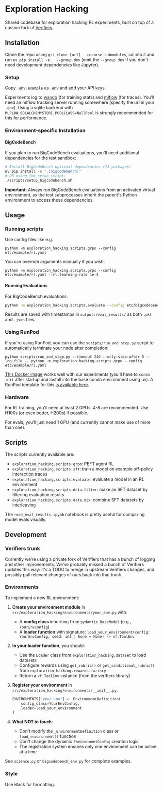 # Exploration Hacking

Shared codebase for exploration hacking RL experiments, built on top of a custom fork of [Verifiers](https://verifiers.readthedocs.io/en/latest/).

## Installation

Clone the repo using `git clone [url] --recurse-submodules`, cd into it and run `uv pip install -e . --group dev` (omit the `--group dev` if you don't need development dependencies like Jupyter).

### Setup

Copy `.env.example` as `.env` and add your API keys.

Experiments log to [wandb](https://wandb.ai) (for training stats) and [mlflow](https://mlflow.org) (for traces). You'll need an mlflow tracking server running somewhere (specify the url in your `.env`). Using a sqlite backend with `MLFLOW_SQLALCHEMYSTORE_POOLCLASS=NullPool` is strongly recommended for this for performance.

### Environment-specific Installation

#### BigCodeBench

If you plan to run BigCodeBench evaluations, you'll need additional dependencies for the test sandbox:

```bash
# Install BigCodeBench optional dependencies (73 packages)
uv pip install -e ".[bigcodebench]"
# OR using the setup script:
./scripts/setup_bigcodebench.sh
```

**Important**: Always run BigCodeBench evaluations from an activated virtual environment, as the test subprocesses inherit the parent's Python environment to access these dependencies.

## Usage

### Running scripts

Use config files like e.g.

`python -m exploration_hacking.scripts.grpo --config etc/example/rl.yaml`

You can override arguments manually if you wish:

`python -m exploration_hacking.scripts.grpo --config etc/example/rl.yaml --rl.learning-rate 1e-4`

#### Running Evaluations

For BigCodeBench evaluations:

```bash
python -m exploration_hacking.scripts.evaluate --config etc/bigcodebench/eval_bigcodebench.yaml
```

Results are saved with timestamps in `outputs/eval_results/` as both `.pkl` and `.json` files.

### Using RunPod

If you're using RunPod, you can use the `scripts/run_and_stop.py` script to automatically terminate your node after completion:

`python scripts/run_and_stop.py --timeout 240 --only-stop-after 5 --log-file -- python -m exploration_hacking.scripts.grpo --config etc/example/rl.yaml`

[This Docker image](https://hub.docker.com/repository/docker/damonfalck/pytorch-runpod/general) works well with our experiments (you'll have to `conda init` after startup and install into the base conda environment using uv). A RunPod template for this [is available here](https://console.runpod.io/deploy?template=3dtsnneggp&ref=n471e5lk).

### Hardware

For RL training, you'll need at least 2 GPUs. 4-8 are recommended. Use H100s (or even better, H200s) if possible.

For evals, you'll just need 1 GPU (and currently cannot make use of more than one).

## Scripts

The scripts currently available are:

- `exploration_hacking.scripts.grpo`: PEFT agent RL
- `exploration_hacking.scripts.sft`: train a model on example off-policy interaction traces
- `exploration_hacking.scripts.evaluate`: evaluate a model in an RL environment
- `exploration_hacking.scripts.data.filter`: make an SFT dataset by filtering evaluation results
- `exploration_hacking.scripts.data.mix`: combine SFT datasets by interleaving

The `read_eval_results.ipynb` notebook is pretty useful for comparing model evals visually.

## Development

### Verifiers trunk

Currently we're using a private fork of Verifiers that has a bunch of logging and other improvements. We've probably missed a bunch of Verifiers updates this way: it's a TODO to merge in upstream Verifiers changes, and possibly pull relevant changes of ours back into that trunk.

### Environments

To implement a new RL environment:

1. **Create your environment module** in `src/exploration_hacking/environments/your_env.py` with:
   - A **config class** inheriting from `pydantic.BaseModel` (e.g., `YourEnvConfig`)
   - A **loader function** with signature: `load_your_environment(config: YourEnvConfig, seed: int | None = None) -> vf.ToolEnv`

2. **In your loader function**, you should:
   - Use the `Loader` class from `exploration_hacking.dataset` to load datasets
   - Configure rewards using `get_rubric()` or `get_conditional_rubric()` from `exploration_hacking.rewards.factory`
   - Return a `vf.ToolEnv` instance (from the verifiers library)

3. **Register your environment** in `src/exploration_hacking/environments/__init__.py`:
   ```python
   ENVIRONMENTS["your_env"] = _EnvironmentDefinition(
       config_class=YourEnvConfig,
       loader=load_your_environment
   )
   ```

4. **What NOT to touch**:
   - Don't modify the `_EnvironmentDefinition` class or `load_environment()` function
   - Don't change the dynamic `EnvironmentConfig` creation logic
   - The registration system ensures only one environment can be active at a time

See `science.py` or `bigcodebench_env.py` for complete examples.

### Style

Use Black for formatting.